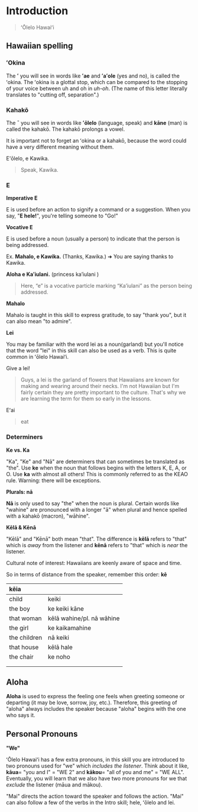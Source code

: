 # Introduction

> ʻŌlelo Hawaiʻi

## **Hawaiian spelling**

### **ʻOkina**

The **ʻ** you will see in words like **ʻae** and **ʻaʻole** \(yes and no\), is called the ʻokina. The ʻokina is a glottal stop, which can be compared to the stopping of your voice between uh and oh in _uh-oh_. \(The name of this letter literally translates to "cutting off, separation".\)

### **Kahakō**

The **¯** you will see in words like **ʻōlelo** \(language, speak\) and **kāne** \(man\) is called the kahakō. The kahakō prolongs a vowel.

It is important not to forget an ʻokina or a kahakō, because the word could have a very different meaning without them.

E'ōlelo, e Kawika.

> Speak, Kawika.

### **E**

**Imperative E**

E is used before an action to signify a command or a suggestion. When you say, "**E hele!**", you're telling someone to "Go!"

**Vocative E**

E is used before a noun \(usually a person\) to indicate that the person is being addressed.

Ex. **Mahalo, e Kawika.** \(Thanks, Kawika.\) ➜ You are saying thanks to Kawika.

**Aloha e Kaʻiulani.** \(princess ka’iulani \)

> Here, “e” is a vocative particle marking “Ka’iulani” as the person being addressed.

**Mahalo**

Mahalo is taught in this skill to express gratitude, to say "thank you", but it can also mean "to admire".

**Lei**

You may be familiar with the word lei as a noun(garland) but you'll notice that the word "lei" in this skill can also be used as a verb. This is quite common in ʻōlelo Hawaiʻi.

Give a lei!

> Guys, a lei is the garland of flowers that Hawaiians are known for making and wearing around their necks. I'm not Hawaiian but I'm fairly certain they are pretty important to the culture. That's why we are learning the term for them so early in the lessons.





Eʻai

> eat

### **Determiners**

**Ke vs. Ka**

"Ka", "Ke" and "Nā" are determiners that can sometimes be translated as "the". Use **ke** when the noun that follows begins with the letters K, E, A, or O. Use **ka** with almost all others! This is commonly referred to as the KEAO rule. Warning: there will be exceptions.

**Plurals: nā**

**Nā** is only used to say "the" when the noun is plural. Certain words like "wahine" are pronounced with a longer "ā" when plural and hence spelled with a kahakō \(macron\), "wāhine".

**Kēlā & Kēnā**

"Kēlā" and "Kēnā" both mean "that". The difference is **kēlā** refers to "that" which is _away_ from the listener and **kēnā** refers to "that" which is _near_ the listener. 

Cultural note of interest: Hawaiians are keenly aware of space and time.

So in terms of distance from the speaker, remember this order: **kē**



| kēia |  |
| :--- | :--- |
| child | keiki |
| the boy | ke keiki kāne |
| that woman | kēlā wahine/pl. nā wāhine |
| the girl | ke kaikamahine |
| the children | nā keiki |
| that house | kēlā hale |
| the chair | ke noho |
|  |  |
|  |  |

## **Aloha**

**Aloha** is used to express the feeling one feels when greeting someone or departing \(it may be love, sorrow, joy, etc.\). Therefore, this greeting of "aloha" always includes the speaker because "aloha" begins with the one who says it.

## **Personal Pronouns**

**"We"**

ʻŌlelo Hawaiʻi has a few extra pronouns, in this skill you are introduced to two pronouns used for "we" which _includes the listener_. Think about it like, **kāua**= "you and I" = "WE 2" and **kākou**= "all of you and me" = "WE ALL". Eventually, you will learn that we also have two more pronouns for we that _exclude_ the listener \(māua and mākou\).

"Mai" directs the action toward the speaker and follows the action. "Mai" can also follow a few of the verbs in the Intro skill; hele, ʻōlelo and lei.

